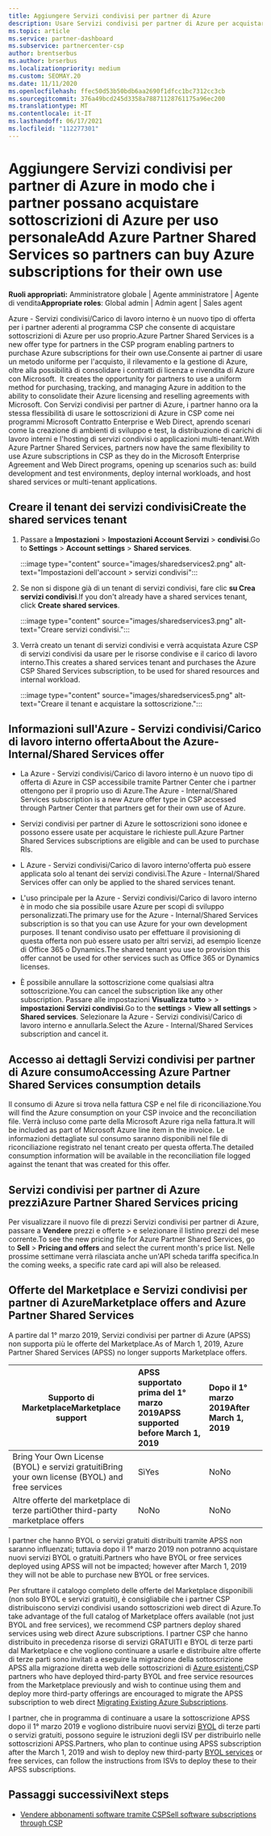 ```yaml
---
title: Aggiungere Servizi condivisi per partner di Azure
description: Usare Servizi condivisi per partner di Azure per acquistare sottoscrizioni di Azure per uso personale e avere un metodo uniforme per l'acquisto, il rilevamento e la gestione di Azure.
ms.topic: article
ms.service: partner-dashboard
ms.subservice: partnercenter-csp
author: brentserbus
ms.author: brserbus
ms.localizationpriority: medium
ms.custom: SEOMAY.20
ms.date: 11/11/2020
ms.openlocfilehash: ffec50d53b50bdb6aa2690f1dfcc1bc7312cc3cb
ms.sourcegitcommit: 376a49bcd245d3358a78871128761175a96ec200
ms.translationtype: MT
ms.contentlocale: it-IT
ms.lasthandoff: 06/17/2021
ms.locfileid: "112277301"
---
```

# <a name="add-azure-partner-shared-services-so-partners-can-buy-azure-subscriptions-for-their-own-use"></a><span data-ttu-id="230c6-103">Aggiungere Servizi condivisi per partner di Azure in modo che i partner possano acquistare sottoscrizioni di Azure per uso personale</span><span class="sxs-lookup"><span data-stu-id="230c6-103">Add Azure Partner Shared Services so partners can buy Azure subscriptions for their own use</span></span>

<span data-ttu-id="230c6-104">**Ruoli appropriati:** Amministratore globale | Agente amministratore | Agente di vendita</span><span class="sxs-lookup"><span data-stu-id="230c6-104">**Appropriate roles**: Global admin | Admin agent | Sales agent</span></span>

<span data-ttu-id="230c6-105">Azure - Servizi condivisi/Carico di lavoro interno è un nuovo tipo di offerta per i partner aderenti al programma CSP che consente di acquistare sottoscrizioni di Azure per uso proprio.</span><span class="sxs-lookup"><span data-stu-id="230c6-105">Azure Partner Shared Services is a new offer type for partners in the CSP program enabling partners to purchase Azure subscriptions for their own use.</span></span><span data-ttu-id="230c6-106">Consente ai partner di usare un metodo uniforme per l'acquisto, il rilevamento e la gestione di Azure, oltre alla possibilità di consolidare i contratti di licenza e rivendita di Azure con Microsoft.</span><span class="sxs-lookup"><span data-stu-id="230c6-106">  It creates the opportunity for partners to use a uniform method for purchasing, tracking, and managing Azure in addition to the ability to consolidate their Azure licensing and reselling agreements with Microsoft.</span></span> <span data-ttu-id="230c6-107">Con Servizi condivisi per partner di Azure, i partner hanno ora la stessa flessibilità di usare le sottoscrizioni di Azure in CSP come nei programmi Microsoft Contratto Enterprise e Web Direct, aprendo scenari come la creazione di ambienti di sviluppo e test, la distribuzione di carichi di lavoro interni e l'hosting di servizi condivisi o applicazioni multi-tenant.</span><span class="sxs-lookup"><span data-stu-id="230c6-107">With Azure Partner Shared Services, partners now have the same flexibility to use Azure subscriptions in CSP as they do in the Microsoft Enterprise Agreement and Web Direct programs, opening up scenarios such as:  build development and test environments, deploy internal workloads, and host shared services or multi-tenant applications.</span></span>  

## <a name="create-the-shared-services-tenant"></a><span data-ttu-id="230c6-108">Creare il tenant dei servizi condivisi</span><span class="sxs-lookup"><span data-stu-id="230c6-108">Create the shared services tenant</span></span>

1. <span data-ttu-id="230c6-109">Passare a **Impostazioni**  >  **Impostazioni Account Servizi**  >  **condivisi**.</span><span class="sxs-lookup"><span data-stu-id="230c6-109">Go to **Settings** > **Account settings** > **Shared services**.</span></span>

   :::image type="content" source="images/sharedservices2.png" alt-text="Impostazioni dell'account > servizi condivisi":::

2. <span data-ttu-id="230c6-111">Se non si dispone già di un tenant di servizi condivisi, fare clic **su Crea servizi condivisi**.</span><span class="sxs-lookup"><span data-stu-id="230c6-111">If you don't already have a shared services tenant, click **Create shared services**.</span></span>

   :::image type="content" source="images/sharedservices3.png" alt-text="Creare servizi condivisi.":::

3. <span data-ttu-id="230c6-113">Verrà creato un tenant di servizi condivisi e verrà acquistata Azure CSP di servizi condivisi da usare per le risorse condivise e il carico di lavoro interno.</span><span class="sxs-lookup"><span data-stu-id="230c6-113">This creates a shared services tenant and purchases the Azure CSP Shared Services subscription, to be used for shared resources and internal workload.</span></span>

   :::image type="content" source="images/sharedservices5.png" alt-text="Creare il tenant e acquistare la sottoscrizione.":::

## <a name="about-the-azure--internalshared-services-offer"></a><span data-ttu-id="230c6-115">Informazioni sull'Azure - Servizi condivisi/Carico di lavoro interno offerta</span><span class="sxs-lookup"><span data-stu-id="230c6-115">About the Azure- Internal/Shared Services offer</span></span>

- <span data-ttu-id="230c6-116">La Azure - Servizi condivisi/Carico di lavoro interno è un nuovo tipo di offerta di Azure in CSP accessibile tramite Partner Center che i partner ottengono per il proprio uso di Azure.</span><span class="sxs-lookup"><span data-stu-id="230c6-116">The Azure - Internal/Shared Services subscription is a new Azure offer type in CSP accessed through Partner Center that partners get for their own use of Azure.</span></span>

- <span data-ttu-id="230c6-117">Servizi condivisi per partner di Azure le sottoscrizioni sono idonee e possono essere usate per acquistare le richieste pull.</span><span class="sxs-lookup"><span data-stu-id="230c6-117">Azure Partner Shared Services subscriptions are eligible and can be used to purchase RIs.</span></span>

- <span data-ttu-id="230c6-118">L Azure - Servizi condivisi/Carico di lavoro interno'offerta può essere applicata solo al tenant dei servizi condivisi.</span><span class="sxs-lookup"><span data-stu-id="230c6-118">The Azure - Internal/Shared Services offer can only be applied to the shared services tenant.</span></span>

- <span data-ttu-id="230c6-119">L'uso principale per la Azure - Servizi condivisi/Carico di lavoro interno è in modo che sia possibile usare Azure per scopi di sviluppo personalizzati.</span><span class="sxs-lookup"><span data-stu-id="230c6-119">The primary use for the Azure - Internal/Shared Services subscription is so that you can use Azure for your own development purposes.</span></span> <span data-ttu-id="230c6-120">Il tenant condiviso usato per effettuare il provisioning di questa offerta non può essere usato per altri servizi, ad esempio licenze di Office 365 o Dynamics.</span><span class="sxs-lookup"><span data-stu-id="230c6-120">The shared tenant you use to provision this offer cannot be used for other services such as Office 365 or Dynamics licenses.</span></span>

- <span data-ttu-id="230c6-121">È possibile annullare la sottoscrizione come qualsiasi altra sottoscrizione.</span><span class="sxs-lookup"><span data-stu-id="230c6-121">You can cancel the subscription like any other subscription.</span></span> <span data-ttu-id="230c6-122">Passare alle impostazioni **Visualizza tutto**  >    >  **impostazioni Servizi condivisi**.</span><span class="sxs-lookup"><span data-stu-id="230c6-122">Go to the **settings** > **View all settings** > **Shared services**.</span></span> <span data-ttu-id="230c6-123">Selezionare la Azure - Servizi condivisi/Carico di lavoro interno e annullarla.</span><span class="sxs-lookup"><span data-stu-id="230c6-123">Select the Azure - Internal/Shared Services subscription and cancel it.</span></span>

## <a name="accessing-azure-partner-shared-services-consumption-details"></a><span data-ttu-id="230c6-124">Accesso ai dettagli Servizi condivisi per partner di Azure consumo</span><span class="sxs-lookup"><span data-stu-id="230c6-124">Accessing Azure Partner Shared Services consumption details</span></span>

<span data-ttu-id="230c6-125">Il consumo di Azure si trova nella fattura CSP e nel file di riconciliazione.</span><span class="sxs-lookup"><span data-stu-id="230c6-125">You will find the Azure consumption on your CSP invoice and the reconciliation file.</span></span> <span data-ttu-id="230c6-126">Verrà incluso come parte della Microsoft Azure riga nella fattura.</span><span class="sxs-lookup"><span data-stu-id="230c6-126">It will be included as part of Microsoft Azure line item in the invoice.</span></span> <span data-ttu-id="230c6-127">Le informazioni dettagliate sul consumo saranno disponibili nel file di riconciliazione registrato nel tenant creato per questa offerta.</span><span class="sxs-lookup"><span data-stu-id="230c6-127">The detailed consumption information will be available in the reconciliation file logged against the tenant that was created for this offer.</span></span>

## <a name="azure-partner-shared-services-pricing"></a><span data-ttu-id="230c6-128">Servizi condivisi per partner di Azure prezzi</span><span class="sxs-lookup"><span data-stu-id="230c6-128">Azure Partner Shared Services pricing</span></span>

<span data-ttu-id="230c6-129">Per visualizzare il nuovo file di prezzi Servizi condivisi per partner di Azure, passare a **Vendere** prezzi e offerte  >   e selezionare il listino prezzi del mese corrente.</span><span class="sxs-lookup"><span data-stu-id="230c6-129">To see the new pricing file for Azure Partner Shared Services, go to **Sell** > **Pricing and offers** and select the current month's price list.</span></span> <span data-ttu-id="230c6-130">Nelle prossime settimane verrà rilasciata anche un'API scheda tariffa specifica.</span><span class="sxs-lookup"><span data-stu-id="230c6-130">In the coming weeks, a specific rate card api will also be released.</span></span>

## <a name="marketplace-offers-and-azure-partner-shared-services"></a><span data-ttu-id="230c6-131">Offerte del Marketplace e Servizi condivisi per partner di Azure</span><span class="sxs-lookup"><span data-stu-id="230c6-131">Marketplace offers and Azure Partner Shared Services</span></span>

<span data-ttu-id="230c6-132">A partire dal 1° marzo 2019, Servizi condivisi per partner di Azure (APSS) non supporta più le offerte del Marketplace.</span><span class="sxs-lookup"><span data-stu-id="230c6-132">As of March 1, 2019, Azure Partner Shared Services (APSS) no longer supports Marketplace offers.</span></span>

|<span data-ttu-id="230c6-133">**Supporto di Marketplace**</span><span class="sxs-lookup"><span data-stu-id="230c6-133">**Marketplace support**</span></span>   |<span data-ttu-id="230c6-134">**APSS supportato prima del 1° marzo 2019**</span><span class="sxs-lookup"><span data-stu-id="230c6-134">**APSS supported before March 1, 2019**</span></span>|<span data-ttu-id="230c6-135">**Dopo il 1° marzo 2019**</span><span class="sxs-lookup"><span data-stu-id="230c6-135">**After March 1, 2019**</span></span>|
|---------------------------|:----------------------------|:-------------------|
|<span data-ttu-id="230c6-136">Bring Your Own License (BYOL) e servizi gratuiti</span><span class="sxs-lookup"><span data-stu-id="230c6-136">Bring your own license (BYOL) and free services</span></span>   | <span data-ttu-id="230c6-137">Sì</span><span class="sxs-lookup"><span data-stu-id="230c6-137">Yes</span></span>   | <span data-ttu-id="230c6-138">No</span><span class="sxs-lookup"><span data-stu-id="230c6-138">No</span></span>|
|<span data-ttu-id="230c6-139">Altre offerte del marketplace di terze parti</span><span class="sxs-lookup"><span data-stu-id="230c6-139">Other third-party marketplace offers</span></span>   | <span data-ttu-id="230c6-140">No</span><span class="sxs-lookup"><span data-stu-id="230c6-140">No</span></span>   |<span data-ttu-id="230c6-141">No</span><span class="sxs-lookup"><span data-stu-id="230c6-141">No</span></span>|

<span data-ttu-id="230c6-142">I partner che hanno BYOL o servizi gratuiti distribuiti tramite APSS non saranno influenzati; tuttavia dopo il 1° marzo 2019 non potranno acquistare nuovi servizi BYOL o gratuiti.</span><span class="sxs-lookup"><span data-stu-id="230c6-142">Partners who have BYOL or free services deployed using APSS will not be impacted; however after March 1, 2019 they will not be able to purchase new BYOL or free services.</span></span>

<span data-ttu-id="230c6-143">Per sfruttare il catalogo completo delle offerte del Marketplace disponibili (non solo BYOL e servizi gratuiti), è consigliabile che i partner CSP distribuiscono servizi condivisi usando sottoscrizioni web direct di Azure.</span><span class="sxs-lookup"><span data-stu-id="230c6-143">To take advantage of the full catalog of Marketplace offers available (not just BYOL and free services), we recommend CSP partners deploy shared services using web direct Azure subscriptions.</span></span>  <span data-ttu-id="230c6-144">I partner CSP che hanno distribuito in precedenza risorse di servizi GRATUITI e BYOL di terze parti dal Marketplace e che vogliono continuare a usarle e distribuire altre offerte di terze parti sono invitati a eseguire la migrazione della sottoscrizione APSS alla migrazione diretta web delle sottoscrizioni di [Azure esistenti.](/azure/cloud-solution-provider/migration/migration#migrating-existing-azure-subscriptions)</span><span class="sxs-lookup"><span data-stu-id="230c6-144">CSP partners who have deployed third-party BYOL and free service resources from the Marketplace previously and wish to continue using them and deploy more third-party offerings are encouraged to migrate the APSS subscription to web direct [Migrating Existing Azure Subscriptions](/azure/cloud-solution-provider/migration/migration#migrating-existing-azure-subscriptions).</span></span>

<span data-ttu-id="230c6-145">I partner, che in programma di continuare a usare la sottoscrizione APSS dopo il 1° marzo 2019 e vogliono distribuire nuovi servizi [BYOL](https://azuremarketplace.microsoft.com/marketplace/apps?filters=byol) di terze parti o servizi gratuiti, possono seguire le istruzioni degli ISV per distribuirlo nelle sottoscrizioni APSS.</span><span class="sxs-lookup"><span data-stu-id="230c6-145">Partners, who plan to continue using APSS subscription after the March 1, 2019 and wish to deploy new third-party [BYOL services](https://azuremarketplace.microsoft.com/marketplace/apps?filters=byol) or free services, can follow the instructions from ISVs to deploy these to their APSS subscriptions.</span></span>

## <a name="next-steps"></a><span data-ttu-id="230c6-146">Passaggi successivi</span><span class="sxs-lookup"><span data-stu-id="230c6-146">Next steps</span></span>

- [<span data-ttu-id="230c6-147">Vendere abbonamenti software tramite CSP</span><span class="sxs-lookup"><span data-stu-id="230c6-147">Sell software subscriptions through CSP</span></span>](csp-software-subscriptions.md)